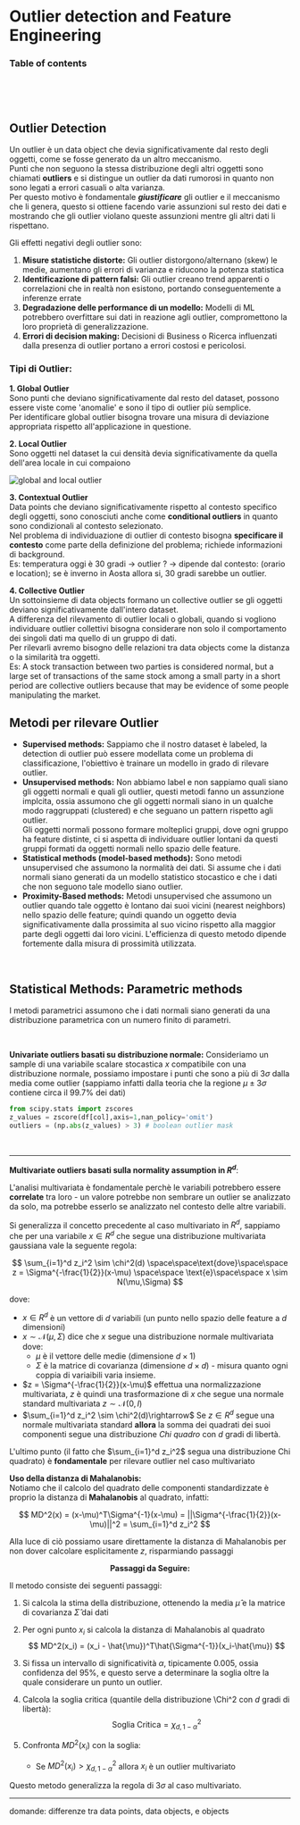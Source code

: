 # Outlier detection and Feature Engineering



### Table of contents 
![]()




<br><br>

## Outlier Detection 

Un outlier è un data object che devia significativamente dal resto degli oggetti, come se fosse generato da un altro meccanismo.  
Punti che non seguono la stessa distribuzione degli altri oggetti sono chiamati **outliers** e si distingue un outlier da dati rumorosi in quanto non sono legati a errori casuali o alta varianza.  
Per questo motivo è fondamentale _**giustificare**_ gli outlier e il meccanismo che li genera, questo si ottiene facendo varie assunzioni sul resto dei dati e mostrando che gli outlier violano queste assunzioni mentre gli altri dati li rispettano.  

Gli effetti negativi degli outlier sono:
1. **Misure statistiche distorte:** Gli outlier distorgono/alternano (skew) le medie, aumentano gli errori di varianza e riducono la potenza statistica
2. **Identificazione di pattern falsi:** Gli outlier creano trend apparenti o correlazioni che in realtà non esistono, portando conseguentemente a inferenze errate 
3. **Degradazione delle performance di un modello:** Modelli di ML potrebbero overfittare sui dati in reazione agli outlier, compromettono la loro proprietà di generalizzazione.  
4. **Errori di decision making:** Decisioni di Business o Ricerca influenzati dalla presenza di outlier portano a errori costosi e pericolosi. 



### Tipi di Outlier: 

**1. Global Outlier**  
Sono punti che deviano significativamente dal resto del dataset, possono essere viste come 'anomalie' e sono il tipo di outlier più semplice.  
Per identificare global outlier bisogna trovare una misura di deviazione appropriata rispetto all'applicazione in questione.  

**2. Local Outlier**  
Sono oggetti nel dataset la cui densità devia significativamente da quella dell'area locale in cui compaiono

![global and local outlier](../../images/global_local_outlier.png)  

**3. Contextual Outlier**  
Data points che deviano significativamente rispetto al contesto specifico degli oggetti, sono conosciuti anche come **conditional outliers** in quanto sono condizionali al contesto selezionato.  
Nel problema di individuazione di outlier di contesto bisogna **specificare il contesto** come parte della definizione del problema; richiede informazioni di background.  
Es: temperatura oggi è 30 gradi -> outlier ? -> dipende dal contesto: (orario e location); se è inverno in Aosta allora si, 30 gradi sarebbe un outlier.  

**4. Collective Outlier**  
Un sottoinsieme di data objects formano un collective outlier se gli oggetti deviano significativamente dall'intero dataset.  
A differenza del rilevamento di outlier locali o globali, quando si vogliono individuare outlier collettivi bisogna considerare non solo il comportamento dei singoli dati ma quello di un gruppo di dati.  
Per rilevarli avremo bisogno delle relazioni tra data objects come la distanza o la similarità tra oggetti.   
Es: A stock transaction between two parties is considered normal, but a large set of transactions of the same stock among a small party in a short period are collective outliers because that may be evidence of some people manipulating the market.



## Metodi per rilevare Outlier 

- **Supervised methods:** Sappiamo che il nostro dataset è labeled, la detection di outlier può essere modellata come un problema di classificazione, l'obiettivo è trainare un modello in grado di rilevare outlier.  
- **Unsupervised methods:** Non abbiamo label e non sappiamo quali siano gli oggetti normali e quali gli outlier, questi metodi fanno un assunzione implcita, ossia assumono che gli oggetti normali siano in un qualche modo raggruppati (clustered) e che seguano un pattern rispetto agli outlier.  
Gli oggetti normali possono formare molteplici gruppi, dove ogni gruppo ha feature distinte, ci si aspetta di individuare outlier lontani da questi gruppi formati da oggetti normali nello spazio delle feature.  
- **Statistical methods (model-based methods):** Sono metodi unsupervised che assumono la normalità dei dati. Si assume che i dati normali siano generati da un modello statistico stocastico e che i dati che non seguono tale modello siano outlier.  
- **Proximity-Based methods:** Metodi unsupervised che assumono un outlier quando tale oggetto è lontano dai suoi vicini (nearest neighbors) nello spazio delle feature; quindi quando un oggetto devia significativamente dalla prossimita al suo vicino rispetto alla maggior parte degli oggetti dai loro vicini. L'efficienza di questo metodo dipende fortemente dalla misura di prossimità utilizzata.  


<br>




## Statistical Methods: Parametric methods

I metodi parametrici assumono che i dati normali siano generati da una distribuzione parametrica con un numero finito di parametri.  

<br>

**Univariate outliers basati su distribuzione normale:** Consideriamo un sample di una variabile scalare stocastica $x$ compatibile con una distribuzione normale, possiamo impostare i punti che sono a più di $3\sigma$ dalla media come outlier (sappiamo infatti dalla teoria che la regione $\mu\pm 3\sigma$ contiene circa il 99.7% dei dati)









```python
from scipy.stats import zscores
z_values = zscore(df[col],axis=1,nan_policy='omit')
outliers = (np.abs(z_values) > 3) # boolean outlier mask
```


<br>

---

**Multivariate outliers basati sulla normality assumption in $R^d$**:  

L'analisi multivariata è fondamentale perchè le variabili potrebbero essere **correlate** tra loro - un valore potrebbe non sembrare un outlier se analizzato da solo, ma potrebbe esserlo se analizzato nel contesto delle altre variabili.  

Si generalizza il concetto precedente al caso multivariato in $R^d$, sappiamo che per una variabile $x \in R^d$ che segue una distribuzione multivariata gaussiana vale la seguente regola:

$$
\sum_{i=1}^d z_i^2 \sim \chi^2(d) \space\space\text{dove}\space\space z = \Sigma^{-\frac{1}{2}}(x-\mu) \space\space \text{e}\space\space x \sim N(\mu,\Sigma)
$$  


dove:
- $x\in R^d$ è un vettore di $d$ variabili (un punto nello spazio delle feature a $d$ dimensioni)
- $x \sim \mathcal{N}(\mu,\Sigma)$ dice che $x$ segue una distribuzione normale multivariata dove:
    - $\mu$ è il vettore delle medie (dimensione $d\times 1$)
    - $\Sigma$ è la matrice di covarianza (dimensione $d\times d$) - misura quanto ogni coppia di variaibili varia insieme.  
- $z = \Sigma^{-\frac{1}{2}}(x-\mu)$ effettua una normalizzazione multivariata, $z$ è quindi una trasformazione di $x$ che segue una normale standard multivariata $z \sim \mathcal{N}(0,I)$
- $\sum_{i=1}^d z_i^2 \sim \chi^2(d)\rightarrow$ Se $z \in R^d$ segue una normale multivariata standard **allora** la somma dei quadrati dei suoi componenti segue una distribuzione _Chi quadro_ con $d$ gradi di libertà.  

L'ultimo punto (il fatto che $\sum_{i=1}^d z_i^2$ segua una distribuzione Chi quadrato) è **fondamentale** per rilevare outlier nel caso multivariato


**Uso della distanza di Mahalanobis:**  
Notiamo che il calcolo del quadrato delle componenti standardizzate è proprio la distanza di **Mahalanobis** al quadrato, infatti:

$$
MD^2(x) = (x-\mu)^T\Sigma^{-1}(x-\mu) = ||\Sigma^{-\frac{1}{2}}(x-\mu)||^2 = \sum_{i=1}^d z_i^2
$$

Alla luce di ciò possiamo usare direttamente la distanza di Mahalanobis per non dover calcolare esplicitamente $z$, risparmiando passaggi 

<center>

**Passaggi da Seguire:**  

</center>


Il metodo consiste dei seguenti passaggi:  
1. Si calcola la stima della distribuzione, ottenendo la media $\hat{\mu}$ e la matrice di covarianza $\hat{\Sigma}$ dai dati 
2. Per ogni punto $x_i$ si calcola la distanza di Mahalanobis al quadrato
    $$
        MD^2(x_i) = (x_i - \hat{\mu})^T\hat{\Sigma^{-1}}(x_i-\hat{\mu})
    $$  

3. Si fissa un intervallo di significatività $\alpha$, tipicamente 0.005, ossia confidenza del 95%, e questo serve a determinare la soglia oltre la quale considerare un punto un outlier.  

4. Calcola la soglia critica (quantile della distribuzione \Chi^2 con $d$ gradi di libertà):
    $$
        \text{Soglia Critica} = \chi^2_{d,1-\alpha}
    $$  

5. Confronta $MD^2(x_i)$ con la soglia:
    - Se $MD^2(x_i) \gt \chi^2_{d,1-\alpha}$ allora $x_i$ è un outlier multivariato

Questo metodo generalizza la regola di $3\sigma$ al caso multivariato.   

---

domande:
differenze tra data points, data objects, e objects  



